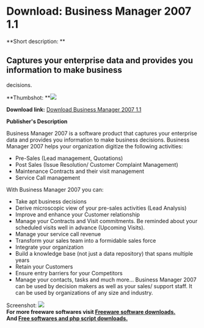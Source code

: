 # Download: Business Manager 2007 1.1

**Short description: **

## Captures your enterprise data and provides you information to make business
decisions.

  
**Thumbshot: **![](http://www.freewarefiles.com/screenshot/bizmngr2k71_md.gif)   
  
**Download link:** [Download Business Manager 2007 1.1](http://freesoftwares.boysofts.com/Business-Manager_program_24658.html)  
  

**Publisher's Description**  
  

Business Manager 2007 is a software product that captures your enterprise data
and provides you information to make business decisions. Business Manager 2007
helps your organization digitize the following activities:

  * Pre-Sales (Lead management, Quotations) 
  * Post Sales (Issue Resolution/ Customer Complaint Management) 
  * Maintenance Contracts and their visit management 
  * Service Call management 

With Business Manager 2007 you can:

  * Take apt business decisions 
  * Derive microscopic view of your pre-sales activities (Lead Analysis) 
  * Improve and enhance your Customer relationship 
  * Manage your Contracts and Visit commitments. Be reminded about your scheduled visits well in advance (Upcoming Visits). 
  * Manage your service call revenue 
  * Transform your sales team into a formidable sales force 
  * Integrate your organization 
  * Build a knowledge base (not just a data repository) that spans multiple years 
  * Retain your Customers 
  * Ensure entry barriers for your Competitors 
  * Manage your contacts, tasks and much more... 
Business Manager 2007 can be used by decision makers as well as your sales/
support staff. It can be used by organizations of any size and industry.

  
  
Screenshot: ![](http://www.freewarefiles.com/screenshot/bizmngr2k71.gif)  
**For more freeware softwares visit [Freeware software downloads.](http://freesoftwares.boysofts.com/)**   
**And [Free softwares and php script downloads.](http://www.boysofts.com/)**

